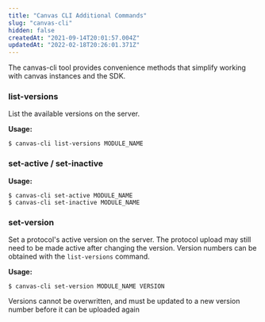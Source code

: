 ```yaml
---
title: "Canvas CLI Additional Commands"
slug: "canvas-cli"
hidden: false
createdAt: "2021-09-14T20:01:57.004Z"
updatedAt: "2022-02-18T20:26:01.371Z"
---
```

The canvas-cli tool provides convenience methods that simplify working with canvas instances and the SDK. 

### list-versions

List the available versions on the server.

**Usage:**

    $ canvas-cli list-versions MODULE_NAME
  
### set-active / set-inactive
	
**Usage:**
	
	$ canvas-cli set-active MODULE_NAME
	$ canvas-cli set-inactive MODULE_NAME

### set-version

  Set a protocol's active version on the server.  The protocol upload may
  still need to be made active after changing the version.  Version numbers can be obtained with the `list-versions` command.

	
**Usage:**
	
	$ canvas-cli set-version MODULE_NAME VERSION

Versions cannot be overwritten, and must be updated to a new version number before it can be uploaded again